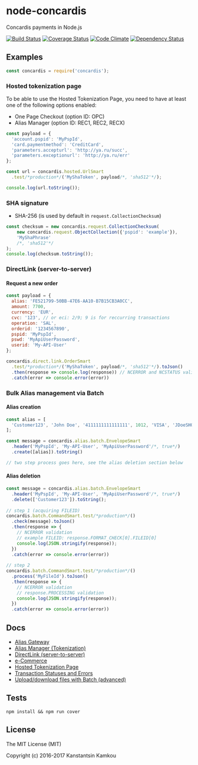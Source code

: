 node-concardis
==============

Concardis payments in Node.js

[![Build Status](https://travis-ci.org/kkamkou/node-concardis.svg?branch=master)](https://travis-ci.org/kkamkou/node-concardis)
[![Coverage Status](https://coveralls.io/repos/github/kkamkou/node-concardis/badge.svg?branch=master)](https://coveralls.io/github/kkamkou/node-concardis?branch=master)
[![Code Climate](https://codeclimate.com/github/kkamkou/node-concardis/badges/gpa.svg)](https://codeclimate.com/github/kkamkou/node-concardis)
[![Dependency Status](https://www.versioneye.com/user/projects/5799df0ba9f08d0050d2ccae/badge.svg?style=flat-square)](https://www.versioneye.com/user/projects/5799df0ba9f08d0050d2ccae)

## Examples
```js
const concardis = require('concardis');
````

### Hosted tokenization page

To be able to use the Hosted Tokenization Page, you need to have at least one of the following options enabled:
  - One Page Checkout (option ID: OPC)
  - Alias Manager (option ID: REC1, REC2, RECX)

```js
const payload = {
  'account.pspid': 'MyPspId',
  'card.paymentmethod': 'CreditCard',
  'parameters.accepturl': 'http://ya.ru/succ',
  'parameters.exceptionurl': 'http://ya.ru/err'
};

const url = concardis.hosted.UrlSmart
  .test/*production*/('MyShaToken', payload/*, 'sha512'*/);

console.log(url.toString());
```

### SHA signature
  - SHA-256 (is used by default in `request.CollectionChecksum`)

```js
const checksum = new concardis.request.CollectionChecksum(
    new concardis.request.ObjectCollection({'pspid': 'example'}),
    'MyShaPhrase'
    /*, 'sha512'*/
);
console.log(checksum.toString());
```

### DirectLink (server-to-server)

#### Request a new order

```js
const payload = {
  alias: 'FE521799-50BB-47E6-AA10-B7B15CB3A0CC',
  amount: 7700,
  currency: 'EUR',
  cvc: '123', // or eci: 2/9; 9 is for reccurring transactions
  operation: 'SAL',
  orderid: '1234567890',
  pspid: 'MyPspId',
  pswd: 'MyApiUserPassword',
  userid: 'My-API-User'
};

concardis.direct.link.OrderSmart
  .test/*production*/('MyShaToken', payload/*, 'sha512'*/).toJson()
  .then(response => console.log(response)) // NCERROR and NCSTATUS validation
  .catch(error => console.error(error))
```

### Bulk Alias management via Batch

#### Alias creation

```js
const alias = [
  'Customer123', 'John Doe', '4111111111111111', 1012, 'VISA', 'JDoeSHOP'
];

const message = concardis.alias.batch.EnvelopeSmart
  .header('MyPspId', 'My-API-User', 'MyApiUserPassword'/*, true*/) 
  .create([alias]).toString()

// two step process goes here, see the alias deletion section below 
```

#### Alias deletion

```js
const message = concardis.alias.batch.EnvelopeSmart
  .header('MyPspId', 'My-API-User', 'MyApiUserPassword'/*, true*/)
  .delete(['Customer123']).toString();
  
// step 1 (acquiring FILEID)
concardis.batch.CommandSmart.test/*production*/()
  .check(message).toJson()
  .then(response => {
    // NCERROR validation
    // example FILEID: response.FORMAT_CHECK[0].FILEID[0]
    console.log(JSON.stringify(response));
  }) 
  .catch(error => console.error(error))
  
// step 2
concardis.batch.CommandSmart.test/*production*/()
  .process('MyFileId').toJson()
  .then(response => {
    // NCERROR validation
    // response.PROCESSING validation 
    console.log(JSON.stringify(response));
  }) 
  .catch(error => console.error(error))
```

## Docs
- [Alias Gateway](https://support-payengine.v-psp.com/~/media/kdb/pdf/concardis/en/b5e53b03-49ff-4152-8df0-c14a02c1fdba/alias-gateway.ashx)
- [Alias Manager (Tokenization)](https://support-payengine.v-psp.com/~/media/kdb/pdf/concardis/en/59f4e9ae-2914-468b-8d22-84e8ea744086/alias.ashx)
- [DirectLink (server-to-server)](https://support-payengine.v-psp.com/~/media/kdb/pdf/concardis/en/5fb19037-3393-4cea-bace-1fd21718119f/directlink.ashx)
- [e-Commerce](https://support-payengine.v-psp.com/~/media/kdb/pdf/concardis/en/123ae0b9-2864-48d4-9b06-7ed2d70db029/e-commerce.ashx)
- [Hosted Tokenization Page](https://support-payengine.v-psp.com/~/media/kdb/pdf/concardis/en/eee5a544-7860-4428-9956-150d1a64805f/hosted-tokenization-page.ashx)
- [Transaction Statuses and Errors](https://support-payengine.v-psp.com/~/media/kdb/pdf/concardis/en/955815bf-4514-4d75-b683-21034ff5789b/statuses-and-errors.ashx)
- [Upload/download files with Batch (advanced)](https://support-payengine.v-psp.com/~/media/kdb/pdf/concardis/en/3fe4210b-97e3-47fd-b7c9-95d4b385f10f/batch.ashx)

## Tests
```
npm install && npm run cover
```

## License
The MIT License (MIT)

Copyright (c) 2016-2017 Kanstantsin Kamkou
